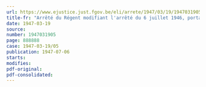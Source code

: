 ```yaml
---
url: https://www.ejustice.just.fgov.be/eli/arrete/1947/03/19/1947031905/justel
title-fr: "Arrêté du Régent modifiant l'arrêté du 6 juillet 1946, portant fixation du cadre organique et des barèmes du personnel du ministère de l'agriculture"
date: 1947-03-19
source:
number: 1947031905
page: 888888
case: 1947-03-19/05
publication: 1947-07-06
starts:
modifies:
pdf-original:
pdf-consolidated:
---
```


